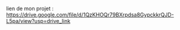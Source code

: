 lien de mon projet : https://drive.google.com/file/d/1QzKHOQr79BXrpdsa8GypckkrQJD-L5pa/view?usp=drive_link